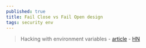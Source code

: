 ```yaml
---
published: true
title: Fail Close vs Fail Open design
tags: security env
---
```

> Hacking with environment variables - [article](https://www.elttam.com/blog/env/#content) - [HN](https://news.ycombinator.com/item?id=23827486)
